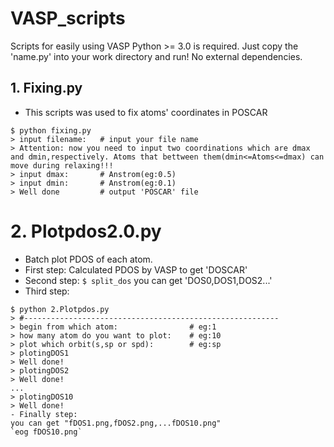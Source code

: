 # VASP_scripts
Scripts for easily using VASP
Python >= 3.0 is required. Just copy the 'name.py' into your work directory and run! No external dependencies.
## 1. Fixing.py
- This scripts was used to fix atoms' coordinates in POSCAR

```
$ python fixing.py
> input filename:   # input your file name
> Attention: now you need to input two coordinations which are dmax and dmin,respectively. Atoms that bettween them(dmin<=Atoms<=dmax) can move during relaxing!!!
> input dmax:		# Anstrom(eg:0.5)
> input dmin:		# Anstrom(eg:0.1)
> Well done			# output 'POSCAR' file
```

# 2. Plotpdos2.0.py 
- Batch plot PDOS of each atom.
- First step:
Calculated PDOS by VASP to get 'DOSCAR'
- Second step:
`$ split_dos`
you can get 'DOS0,DOS1,DOS2...'
- Third step:
```
$ python 2.Plotpdos.py
> #---------------------------------------------------------
> begin from which atom:                # eg:1
> how many atom do you want to plot:    # eg:10
> plot which orbit(s,sp or spd):        # eg:sp
> plotingDOS1
> Well done!
> plotingDOS2
> Well done!
...
> plotingDOS10
> Well done!
- Finally step:
you can get "fDOS1.png,fDOS2.png,...fDOS10.png"
`eog fDOS10.png`
